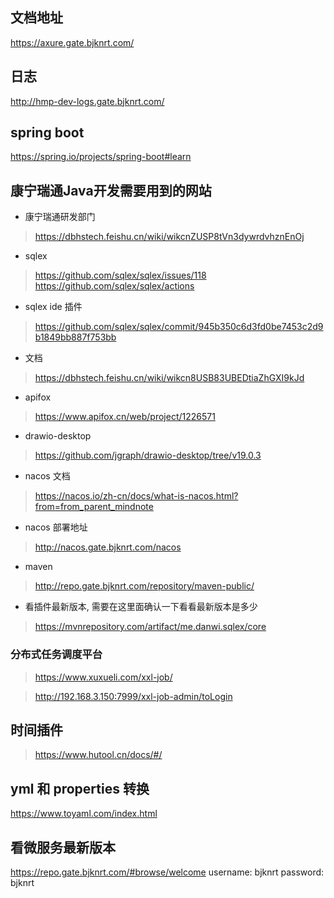 ## 文档地址
https://axure.gate.bjknrt.com/

##  日志
http://hmp-dev-logs.gate.bjknrt.com/

## spring boot
https://spring.io/projects/spring-boot#learn

## 康宁瑞通Java开发需要用到的网站
- 康宁瑞通研发部门
> https://dbhstech.feishu.cn/wiki/wikcnZUSP8tVn3dywrdvhznEnOj
- sqlex
> https://github.com/sqlex/sqlex/issues/118
> https://github.com/sqlex/sqlex/actions
- sqlex ide 插件
> https://github.com/sqlex/sqlex/commit/945b350c6d3fd0be7453c2d9b1849bb887f753bb
- 文档
> https://dbhstech.feishu.cn/wiki/wikcn8USB83UBEDtiaZhGXI9kJd
- apifox
> https://www.apifox.cn/web/project/1226571
- drawio-desktop
> https://github.com/jgraph/drawio-desktop/tree/v19.0.3
- nacos 文档
> https://nacos.io/zh-cn/docs/what-is-nacos.html?from=from_parent_mindnote
- nacos 部署地址
> http://nacos.gate.bjknrt.com/nacos
- maven
>  http://repo.gate.bjknrt.com/repository/maven-public/

- 看插件最新版本, 需要在这里面确认一下看看最新版本是多少
> https://mvnrepository.com/artifact/me.danwi.sqlex/core

### 分布式任务调度平台
> https://www.xuxueli.com/xxl-job/

> http://192.168.3.150:7999/xxl-job-admin/toLogin

## 时间插件
> https://www.hutool.cn/docs/#/

## yml 和 properties 转换
https://www.toyaml.com/index.html

## 看微服务最新版本
https://repo.gate.bjknrt.com/#browse/welcome
username: bjknrt
password: bjknrt